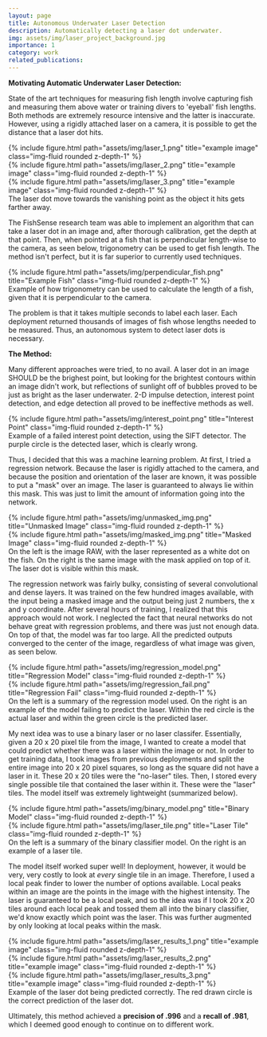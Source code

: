 ```yaml
---
layout: page
title: Autonomous Underwater Laser Detection
description: Automatically detecting a laser dot underwater.
img: assets/img/laser_project_background.jpg
importance: 1
category: work
related_publications:
---
```


<!-- Every project has a beautiful feature showcase page.
It's easy to include images in a flexible 3-column grid format.
Make your photos 1/3, 2/3, or full width. -->

**Motivating Automatic Underwater Laser Detection:**

State of the art techniques for measuring fish length involve capturing fish and measuring them above water or training divers to 'eyeball' fish lengths. Both methods are extremely resource intensive and the latter is inaccurate. However, using a rigidly attached laser on a camera, it is possible to get the distance that a laser dot hits.

<div class="row">
    <div class="col-sm mt-3 mt-md-0">
        {% include figure.html path="assets/img/laser_1.png" title="example image" class="img-fluid rounded z-depth-1" %}
    </div>
    <div class="col-sm mt-3 mt-md-0">
        {% include figure.html path="assets/img/laser_2.png" title="example image" class="img-fluid rounded z-depth-1" %}
    </div>
    <div class="col-sm mt-3 mt-md-0">
        {% include figure.html path="assets/img/laser_3.png" title="example image" class="img-fluid rounded z-depth-1" %}
    </div>
</div>
<div class="caption">
    The laser dot move towards the vanishing point as the object it hits gets farther away.
</div>

The FishSense research team was able to implement an algorithm that can take a laser dot in an image and, after thorough calibration, get the depth at that point. Then, when pointed at a fish that is perpendicular length-wise to the camera, as seen below, trigonometry can be used to get fish length. The method isn't perfect, but it is far superior to currently used techniques. 

<div class="row">
    <div class="col-sm text-center">
        {% include figure.html path="assets/img/perpendicular_fish.png" title="Example Fish" class="img-fluid rounded z-depth-1" %}
    </div>
</div>
<div class="caption">
    Example of how trigonometry can be used to calculate the length of a fish, given that it is perpendicular to the camera.
</div>

The problem is that it takes multiple seconds to label each laser. Each deployment returned thousands of images of fish whose lengths needed to be measured. Thus, an autonomous system to detect laser dots is necessary.


**The Method:**

Many different approaches were tried, to no avail. A laser dot in an image SHOULD be the brighest point, but looking for the brightest contours within an image didn't work, but reflections of sunlight off of bubbles proved to be just as bright as the laser underwater. 2-D impulse detection, interest point detection, and edge detection all proved to be ineffective methods as well. 


<div class="row">
    <div class="col-sm text-center">
        {% include figure.html path="assets/img/interest_point.png" title="Interest Point" class="img-fluid rounded z-depth-1" %}
    </div>
</div>
<div class="caption">
    Example of a failed interest point detection, using the SIFT detector. The purple circle is the detected laser, which is clearly wrong.
</div>

Thus, I decided that this was a machine learning problem. At first, I tried a regression network. Because the laser is rigidly attached to the camera, and because the position and orientation of the laser are known, it was possible to put a "mask" over an image. The laser is guaranteed to always lie within this mask. This was just to limit the amount of information going into the network.

<div class="row justify-content-sm-center">
    <div class="col-sm-8 mt-3 mt-md-0">
        {% include figure.html path="assets/img/unmasked_img.png" title="Unmasked Image" class="img-fluid rounded z-depth-1" %}
    </div>
    <div class="col-sm-4 mt-3 mt-md-0">
        {% include figure.html path="assets/img/masked_img.png" title="Masked Image" class="img-fluid rounded z-depth-1" %}
    </div>
</div>
<div class="caption">
    On the left is the image RAW, with the laser represented as a white dot on the fish. On the right is the same image with the mask applied on top of it. The laser dot is visible within this mask.
</div>

The regression network was fairly bulky, consisting of several convolutional and dense layers. It was trained on the few hundred images available, with the input being a masked image and the output being just 2 numbers, the x and y coordinate. After several hours of training, I realized that this approach would not work. I neglected the fact that neural networks do not behave great with regression problems, and there was just not enough data. On top of that, the model was far too large. All the predicted outputs converged to the center of the image, regardless of what image was given, as seen below. 

<div class="row justify-content-sm-center">
    <div class="col-sm-8 mt-3 mt-md-0">
        {% include figure.html path="assets/img/regression_model.png" title="Regression Model" class="img-fluid rounded z-depth-1" %}
    </div>
    <div class="col-sm-4 mt-3 mt-md-0">
        {% include figure.html path="assets/img/regression_fail.png" title="Regression Fail" class="img-fluid rounded z-depth-1" %}
    </div>
</div>
<div class="caption">
    On the left is a summary of the regression model used. On the right is an example of the model failing to predict the laser. Within the red circle is the actual laser and within the green circle is the predicted laser.
</div>

My next idea was to use a binary laser or no laser classifer. Essentially, given a 20 x 20 pixel tile from the image, I wanted to create a model that could predict whether there was a laser within the image or not. In order to get training data, I took images from previous deployments and split the entire image into 20 x 20 pixel squares, so long as the square did not have a laser in it. These 20 x 20 tiles were the "no-laser" tiles. Then, I stored every single possible tile that contained the laser within it. These were the "laser" tiles. The model itself was extremely lightweight (summarized below).

<div class="row justify-content-sm-center">
    <div class="col-sm-8 mt-3 mt-md-0">
        {% include figure.html path="assets/img/binary_model.png" title="Binary Model" class="img-fluid rounded z-depth-1" %}
    </div>
    <div class="col-sm-4 mt-3 mt-md-0">
        {% include figure.html path="assets/img/laser_tile.png" title="Laser Tile" class="img-fluid rounded z-depth-1" %}
    </div>
</div>
<div class="caption">
    On the left is a summary of the binary classifier model. On the right is an example of a laser tile.
</div>

The model itself worked super well! In deployment, however, it would be very, very costly to look at _every_ single tile in an image. Therefore, I used a local peak finder to lower the number of options available. Local peaks within an image are the points in the image with the highest intensity. The laser is guaranteed to be a local peak, and so the idea was if I took 20 x 20 tiles around each local peak and tossed them all into the binary classifier, we'd know exactly which point was the laser. This was further augmented by only looking at local peaks within the mask. 

<div class="row">
    <div class="col-sm mt-3 mt-md-0">
        {% include figure.html path="assets/img/laser_results_1.png" title="example image" class="img-fluid rounded z-depth-1" %}
    </div>
    <div class="col-sm mt-3 mt-md-0">
        {% include figure.html path="assets/img/laser_results_2.png" title="example image" class="img-fluid rounded z-depth-1" %}
    </div>
    <div class="col-sm mt-3 mt-md-0">
        {% include figure.html path="assets/img/laser_results_3.png" title="example image" class="img-fluid rounded z-depth-1" %}
    </div>
</div>
<div class="caption">
    Example of the laser dot being predicted correctly. The red drawn circle is the correct prediction of the laser dot.
</div>

Ultimately, this method achieved a **precision of .996** and a **recall of .981**, which I deemed good enough to continue on to different work. 


<!-- The code is simple.
Just wrap your images with `<div class="col-sm">` and place them inside `<div class="row">` (read more about the <a href="https://getbootstrap.com/docs/4.4/layout/grid/">Bootstrap Grid</a> system).
To make images responsive, add `img-fluid` class to each; for rounded corners and shadows use `rounded` and `z-depth-1` classes.
Here's the code for the last row of images above:

{% raw %}
```html
<div class="row justify-content-sm-center">
    <div class="col-sm-8 mt-3 mt-md-0">
        {% include figure.html path="assets/img/6.jpg" title="example image" class="img-fluid rounded z-depth-1" %}
    </div>
    <div class="col-sm-4 mt-3 mt-md-0">
        {% include figure.html path="assets/img/11.jpg" title="example image" class="img-fluid rounded z-depth-1" %}
    </div>
</div>
```
{% endraw %} -->
